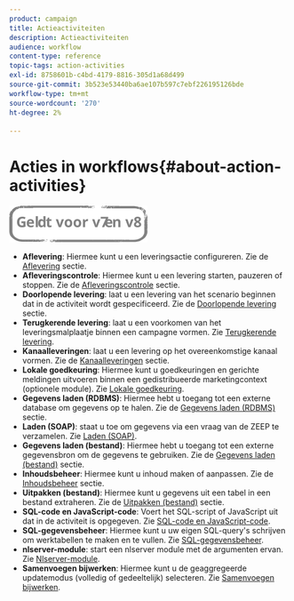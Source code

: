 ```yaml
---
product: campaign
title: Actieactiviteiten
description: Actieactiviteiten
audience: workflow
content-type: reference
topic-tags: action-activities
exl-id: 8758601b-c4bd-4179-8816-305d1a68d499
source-git-commit: 3b523e53440ba6ae107b597c7ebf226195126bde
workflow-type: tm+mt
source-wordcount: '270'
ht-degree: 2%

---
```


# Acties in workflows{#about-action-activities}

![](../../assets/common.svg)

* **Aflevering**: Hiermee kunt u een leveringsactie configureren. Zie de [Aflevering](delivery.md) sectie.
* **Afleveringscontrole**: Hiermee kunt u een levering starten, pauzeren of stoppen. Zie de [Afleveringscontrole](delivery-control.md) sectie.
* **Doorlopende levering**: laat u een levering van het scenario beginnen dat in de activiteit wordt gespecificeerd. Zie de [Doorlopende levering](continuous-delivery.md) sectie.
* **Terugkerende levering**: laat u een voorkomen van het leveringsmalplaatje binnen een campagne vormen. Zie [Terugkerende levering](recurring-delivery.md).
* **Kanaalleveringen**: laat u een levering op het overeenkomstige kanaal vormen. Zie de [Kanaalleveringen](cross-channel-deliveries.md) sectie.
* **Lokale goedkeuring**: Hiermee kunt u goedkeuringen en gerichte meldingen uitvoeren binnen een gedistribueerde marketingcontext (optionele module). Zie [Lokale goedkeuring](local-approval.md).
* **Gegevens laden (RDBMS)**: Hiermee hebt u toegang tot een externe database om gegevens op te halen. Zie de [Gegevens laden (RDBMS)](data-loading--rdbms-.md) sectie.
* **Laden (SOAP)**: staat u toe om gegevens via een vraag van de ZEEP te verzamelen. Zie [Laden (SOAP)](loading--soap-.md).
* **Gegevens laden (bestand)**: Hiermee hebt u toegang tot een externe gegevensbron om de gegevens te gebruiken. Zie de [Gegevens laden (bestand)](data-loading--file-.md) sectie.
* **Inhoudsbeheer**: Hiermee kunt u inhoud maken of aanpassen. Zie de [Inhoudsbeheer](content-management.md) sectie.
* **Uitpakken (bestand)**: Hiermee kunt u gegevens uit een tabel in een bestand extraheren. Zie de [Uitpakken (bestand)](extraction--file-.md) sectie.
* **SQL-code en JavaScript-code**: Voert het SQL-script of JavaScript uit dat in de activiteit is opgegeven. Zie [SQL-code en JavaScript-code](sql-code-and-javascript-code.md).
* **SQL-gegevensbeheer**: Hiermee kunt u uw eigen SQL-query&#39;s schrijven om werktabellen te maken en te vullen. Zie [SQL-gegevensbeheer](sql-data-management.md).
* **nlserver-module**: start een nlserver module met de argumenten ervan. Zie [Nlserver-module](nlserver-module.md).
* **Samenvoegen bijwerken**: Hiermee kunt u de geaggregeerde updatemodus (volledig of gedeeltelijk) selecteren. Zie [Samenvoegen bijwerken](update-aggregate.md).
